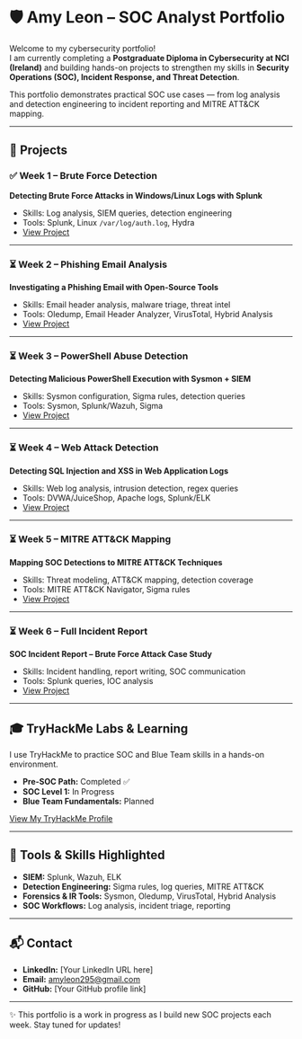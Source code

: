 # 🛡️ Amy Leon – SOC Analyst Portfolio

Welcome to my cybersecurity portfolio!  
I am currently completing a **Postgraduate Diploma in Cybersecurity at NCI (Ireland)** and building hands-on projects to strengthen my skills in **Security Operations (SOC), Incident Response, and Threat Detection**.  

This portfolio demonstrates practical SOC use cases — from log analysis and detection engineering to incident reporting and MITRE ATT&CK mapping.  

---

## 📂 Projects

### ✅ Week 1 – Brute Force Detection
**Detecting Brute Force Attacks in Windows/Linux Logs with Splunk**  
- Skills: Log analysis, SIEM queries, detection engineering  
- Tools: Splunk, Linux `/var/log/auth.log`, Hydra  
- [View Project](./Week1_BruteForce)  

---

### ⏳ Week 2 – Phishing Email Analysis
**Investigating a Phishing Email with Open-Source Tools**  
- Skills: Email header analysis, malware triage, threat intel  
- Tools: Oledump, Email Header Analyzer, VirusTotal, Hybrid Analysis  
- [View Project](./Week2_Phishing)  

---
### ⏳ Week 3 – PowerShell Abuse Detection
**Detecting Malicious PowerShell Execution with Sysmon + SIEM**  
- Skills: Sysmon configuration, Sigma rules, detection queries  
- Tools: Sysmon, Splunk/Wazuh, Sigma  
- [View Project](./Week3_PowerShell)  

---

### ⏳ Week 4 – Web Attack Detection
**Detecting SQL Injection and XSS in Web Application Logs**  
- Skills: Web log analysis, intrusion detection, regex queries  
- Tools: DVWA/JuiceShop, Apache logs, Splunk/ELK  
- [View Project](./Week4_WebAttacks)  

---

### ⏳ Week 5 – MITRE ATT&CK Mapping
**Mapping SOC Detections to MITRE ATT&CK Techniques**  
- Skills: Threat modeling, ATT&CK mapping, detection coverage  
- Tools: MITRE ATT&CK Navigator, Sigma rules  
- [View Project](./Week5_MITRE)  

---

### ⏳ Week 6 – Full Incident Report
**SOC Incident Report – Brute Force Attack Case Study**  
- Skills: Incident handling, report writing, SOC communication  
- Tools: Splunk queries, IOC analysis  
- [View Project](./Week6_IncidentReport)  

---

## 🎓 TryHackMe Labs & Learning
I use TryHackMe to practice SOC and Blue Team skills in a hands-on environment.  

- **Pre-SOC Path:** Completed ✅  
- **SOC Level 1:** In Progress  
- **Blue Team Fundamentals:** Planned  

[View My TryHackMe Profile](https://tryhackme.com/p/amyleon)  

---

## 🔧 Tools & Skills Highlighted
- **SIEM:** Splunk, Wazuh, ELK  
- **Detection Engineering:** Sigma rules, log queries, MITRE ATT&CK  
- **Forensics & IR Tools:** Sysmon, Oledump, VirusTotal, Hybrid Analysis  
- **SOC Workflows:** Log analysis, incident triage, reporting  

---

## 📬 Contact
- **LinkedIn:** [Your LinkedIn URL here]  
- **Email:** amyleon295@gmail.com  
- **GitHub:** [Your GitHub profile link]  

---

✨ This portfolio is a work in progress as I build new SOC projects each week. Stay tuned for updates!
